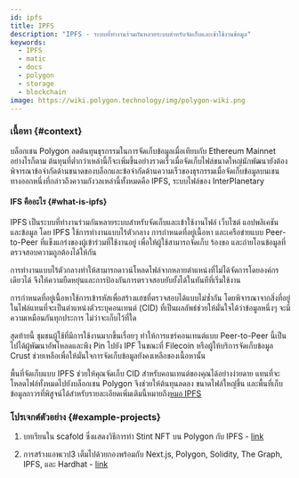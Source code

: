 ```yaml
---
id: ipfs
title: IPFS
description: "IPFS - ระบบที่ทำงานร่วมกันหลายระบบสำหรับจัดเก็บและเข้าใช้งานข้อมูล"
keywords:
  - IPFS
  - matic
  - docs
  - polygon
  - storage
  - blockchain
image: https://wiki.polygon.technology/img/polygon-wiki.png
---
```


### เนื้อหา {#context}

บล็อกเชน Polygon ลดต้นทุนธุรกรรมในการจัดเก็บข้อมูลเมื่อเทียบกับ Ethereum Mainnet อย่างไรก็ตาม ต้นทุนที่ต่ำกว่าเหล่านี้ก็จะเพิ่มขึ้นอย่างรวดเร็วเมื่อจัดเก็บไฟล์ขนาดใหญ่นักพัฒนายังต้องพิจารณาข้อจำกัดด้านขนาดของบล็อกและข้อจำกัดด้านความเร็วของธุรกรรมเมื่อจัดเก็บข้อมูลบนเชนทางออกหนึ่งที่กล่าวถึงความกังวลเหล่านี้ทั้งหมดคือ IPFS, ระบบไฟล์ของ InterPlanetary

#### IFS คืออะไร {#what-is-ipfs}

IPFS เป็นระบบที่ทำงานร่วมกันหลายระบบสำหรับจัดเก็บและเข้าใช้งานไฟล์ เว็บไซต์ แอปพลิเคชัน และข้อมูล โดย IPFS ใช้การทำงานแบบไร้ตัวกลาง การกำหนดที่อยู่เนื้อหา และเครือข่ายแบบ Peer-to-Peer ที่แข็งแกร่งของผู้เข้าร่วมที่ใช้งานอยู่ เพื่อให้ผู้ใช้สามารถจัดเก็บ ร้องขอ และถ่ายโอนข้อมูลที่ตรวจสอบความถูกต้องได้ให้กัน

การทำงานแบบไร้ตัวกลางทำให้สามารถดาวน์โหลดไฟล์จากหลายตำแหน่งที่ไม่ได้จัดการโดยองค์กรเดียวได้ จึงให้ความยืดหยุ่นและการป้องกันการตรวจสอบยับยั้งได้ในทันทีที่เริ่มใช้งาน

การกำหนดที่อยู่เนื้อหาใช้การเข้ารหัสเพื่อสร้างแฮชที่ตรวจสอบได้แบบไม่ซ้ำกัน โดยพิจารณาจากสิ่งที่อยู่ในไฟล์แทนที่จะเป็นตำแหน่งตัวระบุคอนเทนต์ (CID) ที่เป็นผลลัพธ์ช่วยให้มั่นใจได้ว่าข้อมูลหนึ่งๆ จะมีความเหมือนกันทุกประการ ไม่ว่าจะเก็บไว้ที่ใด

สุดท้ายนี้ ชุมชนผู้ใช้ที่มีการใช้งานมากขึ้นเรื่อยๆ ทำให้การแชร์คอนเทนต์แบบ Peer-to-Peer นี้เป็นไปได้ผู้พัฒนาอัพโหลดและพึง Pin ไปยัง IPF ในขณะที่ Filecoin หรือผู้ให้บริการจัดเก็บข้อมูล Crust ช่วยเหลือเพื่อให้มั่นใจการจัดเก็บข้อมูลยังคงเหลือของเนื้อหานั้น


พื้นที่จัดเก็บแบบ IPFS ช่วยให้คุณจัดเก็บ CID สำหรับคอนเทนต์ของคุณได้อย่างง่ายดาย แทนที่จะโหลดไฟล์ทั้งหมดไปยังบล็อกเชน Polygon จึงช่วยให้ต้นทุนลดลง ขนาดไฟล์ใหญ่ขึ้น และพื้นที่เก็บข้อมูลถาวรที่พิสูจน์ได้สำหรับรายละเอียดเพิ่มเติมนี้หมายถึง[หมอ IPFS](https://docs.ipfs.io/)

### โปรเจกต์ตัวอย่าง {#example-projects}

1. บทเรียนใน scafold ซึ่งแสดงวิธีการทำ Stint NFT บน Polygon กับ IPFS - [link](https://github.com/scaffold-eth/scaffold-eth/tree/simple-nft-example)

2. การสร้างแอพเวป3 เต็มไปด้วยกองพร้อมกับ Next.js, Polygon, Solidity, The Graph, IPFS, และ Hardhat - [link](https://dev.to/dabit3/the-complete-guide-to-full-stack-web3-development-4g74)
